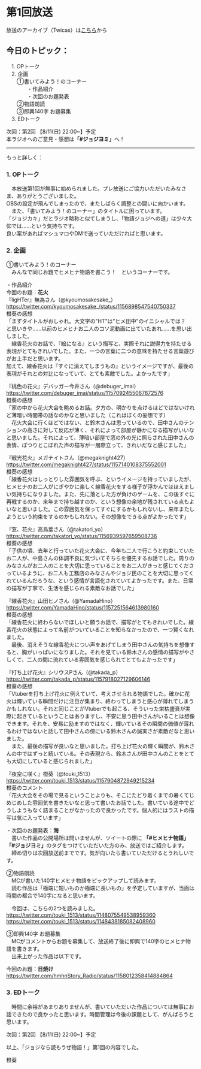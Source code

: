 # 第1回放送

放送のアーカイブ（Twicas）は[こちら](https://twitcasting.tv/hmhnstory_radio/movie/559625309)から  
  
## 今日のトピック：  
　1. OPトーク  
　2. 企画  
　　①書いてみよう！のコーナー  
　　　　・作品紹介  
　　　　・次回のお題発表  
　　②物語朗読  
　　③即興140字 お題募集  
　3. EDトーク  
  
次回：第2回 【8/11(日) 22:00~】予定  
本ラジオへのご意見・感想は<b>「#ジョジヨミ」</b>へ！  
  
---  
  
もっと詳しく：  
### 1. OPトーク  
　本放送第1回が無事に始められました。プレ放送にご協力いただいたみなさま、ありがとうございました。  
OBSの設定が飛んでしまったので、またしばらく調整との闘いに向かいます。  
　また、「書いてみよう！のコーナー」のタイトルに困っています。  
「ジョジカキ」だとラジオ略称と似てしまうし、「物語ジョジへの道」は少々大仰では……という気持ちです。  
良い案があればマシュマロやDMで送っていただければと思います。  
  
### 2. 企画  
①書いてみよう！のコーナー  
　みんなで同じお題でヒメヒナ物語を書こう！　というコーナーです。  
  
・作品紹介  
今回のお題：<b>花火</b>  
『ligHTer』無為さん（@kyoumosakesake_）  
https://twitter.com/kyoumosakesake_/status/1156898547540750337  
橙葵の感想  
「まずタイトルがおしゃれ。大文字の"HT"は"ヒメ田中"のイニシャルでは？　と思いきや……以前のヒメヒナお二人のコソ泥動画に出ていたあれ……を思い出しました。  
　線香花火のお話で、『絵になる』という描写と、実際それに説得力を持たせる表現がとてもきれいでした。また、一つの言葉に二つの意味を持たせる言葉遊びがお上手だと思います。  
加えて、線香花火は『すぐに消えてしまうもの』というイメージですが、最後の表現がそれとの対比になっていて、とても素敵でした。よかったです」  
  
『桃色の花火』デバッガー今井さん（@debuger_imai）  
https://twitter.com/debuger_imai/status/1157092455067672576  
橙葵の感想  
「家の中から花火大会を眺めるお話。夕方の、明かりを点けるほどではないけれど薄暗い時間帯の話なのかなと思いました（これはぼくの妄想です）  
　花火大会に行くほどではない、と鈴木さんは思っているので、田中さんのテンションの高さに対して反応が薄く、それによって部屋が静かになる描写がいいなと思いました。それによって、薄暗い部屋で窓の外の光に照らされた田中さんの表情、ぽつりとこぼれた声の描写が一層際立って、きれいだなと感じました」  
  
『戦光花火』メガナイトさん（@megaknight427）  
https://twitter.com/megaknight427/status/1157140108375552001  
橙葵の感想  
「線香花火はしっとりした雰囲気を呼ぶ、というイメージを持っていましたが、ヒメヒナのお二人がにぎやかに楽しく線香花火をする様子が浮かんでほほえましい気持ちになりました。また、先に落とした方が負けのゲームを、この後すぐに再戦するのか、来年まで持ち越すのか、という想像の余地が残されている点もよいなと思いました。この雰囲気を保ってすぐにするかもしれないし、来年またしようという約束をするのかもしれない。その想像をできる点がよかったです」  
  
『窓、花火』高鳥葉さん（@takatori_yo）  
https://twitter.com/takatori_yo/status/1156939597659508736  
橙葵の感想  
「子供の頃、去年と行っていた花火大会に、今年も二人で行こうと約束していたお二人が、中島さんの体調不良に気づいてそちらを優先するお話でした。周りのみなさんがお二人のことを大切に思っていることをお二人がきっと感じてくださっているように、お二人も工務店のみなさんやジョジ民のことを大切に思ってくれているんだろうな、という感情が言語化されていてよかったです。また、日常の描写が丁寧で、生活を感じられる素敵なお話でした」  
  
『線香花火』山田ヒノさん（@YamadaHino）  
https://twitter.com/YamadaHino/status/1157251564613980160  
橙葵の感想  
「線香花火に終わらないでほしいと願うお話で、描写がとてもきれいでした。線香花火の状態によって名前がついていることを知らなかったので、一つ賢くなれました。  
　最後、消えそうな線香花火につい声をあげてしまう田中さんの気持ちを想像すると、胸がいっぱいになりました。それを見ている鈴木さんの感情の描写がやさしくて、二人の間に流れている雰囲気を感じられてとてもよかったです」  
  
『打ち上げ花火』シリウスPさん（@takada_p）  
https://twitter.com/takada_p/status/1157918027129606146  
橙葵の感想  
「Vtuberを打ち上げ花火に例えていて、考えさせられる物語でした。確かに花火は輝いている瞬間だけに注目が集まり、終わってしまうと感心が薄れてしまうかもしれない。それと同じことがVtuberでも起こる、そういった栄枯盛衰が実際に起きているということはありますし、不安に思う田中さんがいることは想像できます。それを、安易に励ますのではなく、輝いているその瞬間の価値が薄れるわけではないと話して田中さんの傍にいる鈴木さんの誠実さが素敵だなと思いました。  
　また、最後の描写が良いなと思いました。打ち上げ花火の輝く瞬間が、鈴木さんの中ではずっと続いている。その表現から、鈴木さんが田中さんのことをとても大切にしていると感じられました」  
  
『夜空に咲く』橙葵（@touki_1513）  
https://twitter.com/touki_1513/status/1157904872949215234  
橙葵のコメント  
「花火大会をその場で見るということよりも、そこにたどり着くまでの暑くてじめじめした雰囲気を書きたいなと思って書いたお話でした。書いている途中でどうしようもなく詰まることがなかったので良かったです。個人的にはラストの描写は気に入っています」  
  
・次回のお題発表：<b>海</b>  
　書いた作品の公開場所は問いませんが、ツイートの際に <b>「#ヒメヒナ物語」「#ジョジヨミ」</b>のタグをつけていただいた方のみ、放送ではご紹介します。  
　締め切りは次回放送前までです。気が向いたら書いていただけるとうれしいです。  
  
②物語朗読  
　MCが書いた140字ヒメヒナ物語をピックアップして読みます。  
　読む作品は「極端に短いものか極端に長いもの」を予定していますが、当面は時間の都合で140字になると思います。  
  
　今回は、こちらの2つを読みました。  
https://twitter.com/touki_1513/status/1148075549538959360  
https://twitter.com/touki_1513/status/1148438185082408960  
  
③即興140字 お題募集  
　MCがコメントからお題を募集して、放送終了後に即興で140字のヒメヒナ物語を書きます。  
　出来上がった作品は以下です。  
  
今回のお題：<b>日焼け</b>  
https://twitter.com/hmhnStory_Radio/status/1158012358414884864  
  
### 3. EDトーク  
　時間に余裕があまりありませんが、書いていただいた作品については無事にお話できたので良かったと思います。時間管理は今後の課題として、がんばろうと思います。  
  
次回：第2回 【8/11(日) 22:00~】予定  
  
以上、「ジョジなら読もうぜ物語！」第1回の内容でした。  
  
橙葵
